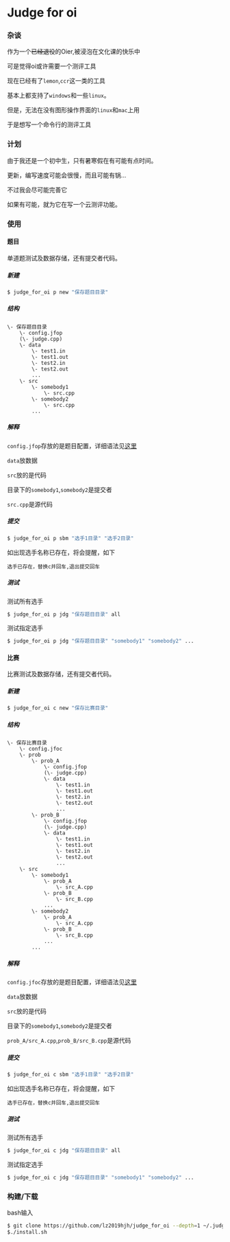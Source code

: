 # Judge for oi

### 杂谈

作为一个~~已经退役~~的Oier,被浸泡在文化课的快乐中

可是觉得oi或许需要一个测评工具

现在已经有了`lemon`,`ccr`这一类的工具

基本上都支持了`windows`和一些`linux`。

但是，无法在没有图形操作界面的`linux`和`mac`上用

于是想写一个命令行的测评工具

### 计划

由于我还是一个初中生，只有暑寒假在有可能有点时间。

更新，编写速度可能会很慢，而且可能有锅...

不过我会尽可能完善它

如果有可能，就为它在写一个云测评功能。

### 使用

#### 题目

单道题测试及数据存储，还有提交者代码。

##### 新建

```bash
$ judge_for_oi p new "保存题目目录" 
```

##### 结构

```
\- 保存题目目录
    \- config.jfop
    (\- judge.cpp)
    \- data
        \- test1.in
        \- test1.out
        \- test2.in
        \- test2.out
        ...
    \- src
        \- somebody1
            \- src.cpp
        \- somebody2
            \- src.cpp
        ...
```

##### 解释

`config.jfop`存放的是题目配置，详细语法见[这里](https://github.com/lz2019hjh/judge_for_oi/blob/master/doc/grammar_for_jfop.md)

`data`放数据

`src`放的是代码

目录下的`somebody1`,`somebody2`是提交者

`src.cpp`是源代码

##### 提交

```bash
$ judge_for_oi p sbm "选手1目录" "选手2目录"
```

如出现选手名称已存在，将会提醒，如下

```
选手已存在，替换c并回车,退出提交回车
```

##### 测试

测试所有选手

```bash
$ judge_for_oi p jdg "保存题目目录" all 
```

测试指定选手

```bash
$ judge_for_oi p jdg "保存题目目录" "somebody1" "somebody2" ...
```

#### 比赛

比赛测试及数据存储，还有提交者代码。

##### 新建

```bash
$ judge_for_oi c new "保存比赛目录" 
```

##### 结构

```
\- 保存比赛目录
    \- config.jfoc
    \- prob
        \- prob_A
            \- config.jfop
            (\- judge.cpp)
            \- data
                \- test1.in
                \- test1.out
                \- test2.in
                \- test2.out
                ... 
        \- prob_B
            \- config.jfop
            (\- judge.cpp)
            \- data
                \- test1.in
                \- test1.out
                \- test2.in
                \- test2.out
                ... 
    \- src
        \- somebody1
            \- prob_A
                \- src_A.cpp
            \- prob_B
                \- src_B.cpp
            ...
        \- somebody2
            \- prob_A
                \- src_A.cpp
            \- prob_B
                \- src_B.cpp
            ...
        ...
```

##### 解释

`config.jfoc`存放的是题目配置，详细语法见[这里](https://github.com/lz2019hjh/judge_for_oi/blob/master/doc/grammar_for_jfoc.md)

`data`放数据

`src`放的是代码

目录下的`somebody1`,`somebody2`是提交者

`prob_A/src_A.cpp`,`prob_B/src_B.cpp`是源代码

##### 提交

```bash
$ judge_for_oi c sbm "选手1目录" "选手2目录"
```

如出现选手名称已存在，将会提醒，如下

```
选手已存在，替换c并回车,退出提交回车
```

##### 测试

测试所有选手

```bash
$ judge_for_oi c jdg "保存题目目录" all 
```

测试指定选手

```bash
$ judge_for_oi c jdg "保存题目目录" "somebody1" "somebody2" ...
```

### 构建/下载

bash输入
```bash
$ git clone https://github.com/lz2019hjh/judge_for_oi --depth=1 ~/.judge_for_oi
$./install.sh
```

